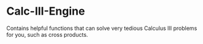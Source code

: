 # Calc-III-Engine
Contains helpful functions that can solve very tedious Calculus III problems for you, such as cross products.
